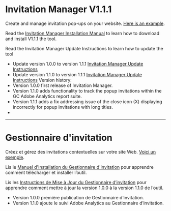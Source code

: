 # Invitation Manager V1.1.1
Create and manage invitation pop-ups on your website. [Here is an example](https://servicecanada.github.io/invitation-manager/test-IM/test-eng.html?logim=1&im_scope=Page&im_surveyid=4&im_nocookiecheck=1&im_nodatecheck=1).

Read the [Invitation Manager Installation Manual](https://servicecanada.github.io/invitation-manager/Installation.html) to learn how to download and install V1.1.1 the tool.

Read the Invitation Manager Update Instructions to learn how to update the tool
- Update version 1.0.0 to version 1.1.1 [Invitation Manager Update Instructions](https://servicecanada.github.io/invitation-manager/UpdateV1.0.0ToV1.1.1-en.html)
- Update version 1.1.0 to version 1.1.1 [Invitation Manager Update Instructions](https://servicecanada.github.io/invitation-manager/UpdateV1.1.0ToV1.1.1-en.html)
Version history:
-	Version 1.0.0 first release of Invitation Manager.
-	Version 1.1.0 adds functionality to track the popup invitations within the GC Adobe Analytics report suite.
-	Version 1.1.1 adds a fix addressing issue of the close icon (X) displaying incorrectly for popup invitations with long titles.
-	
---

# Gestionnaire d'invitation
Créez et gérez des invitations contextuelles sur votre site Web. [Voici un exemple](https://servicecanada.github.io/invitation-manager/test-IM/test-fra.html?logim=1&im_scope=Page&im_surveyid=4&im_nocookiecheck=1&im_nodatecheck=1).

Lis le [Manuel d'Installation du Gestionnaire d'invitation](https://servicecanada.github.io/invitation-manager/Installation-fr.html) pour apprendre comment télécharger et installer l’outil.

Lis les [Instructions de Mise à Jour du Gestionnaire d’invitation](https://servicecanada.github.io/invitation-manager/UpdateV1.1.0-fr.html) pour apprendre comment mettre à jour la version 1.0.0 à la version 1.1.0 de l’outil.
- Version 1.0.0 première publication de Gestionnaire d’invitation.
- Version 1.1.0 ajoute le suivi Adobe Analytics au Gestionnaire d’invitation.
